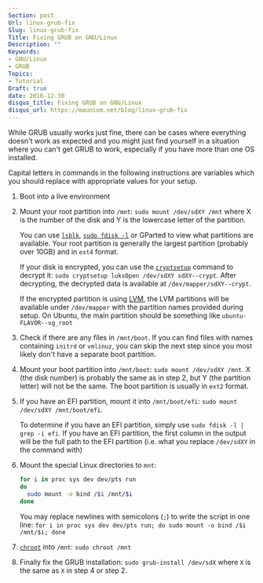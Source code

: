 ```yaml
---
Section: post
Url: linux-grub-fix
Slug: linux-grub-fix
Title: Fixing GRUB on GNU/Linux
Description: ""
Keywords:
- GNU/Linux
- GRUB
Topics:
- Tutorial
Draft: true
date: 2016-12-30
disqus_title: Fixing GRUB on GNU/Linux
disqus_url: https://maunium.net/blog/linux-grub-fix
---
```


While GRUB usually works just fine, there can be cases where everything doesn't
work as expected and you might just find yourself in a situation where you
can't get GRUB to work, especially if you have more than one OS installed.

Capital letters in commands in the following instructions are variables which
you should replace with appropriate values for your setup.

1. Boot into a live environment
2. Mount your root partition into `/mnt`: `sudo mount /dev/sdXY /mnt` where X
   is the number of the disk and Y is the lowercase letter of the partition.

   You can use [`lsblk`](https://linux.die.net/man/8/lsblk),
   [`sudo fdisk -l`](https://linux.die.net/man/8/fdisk) or GParted to view what
   partitions are available. Your root partition is generally the largest
   partition (probably over 10GB) and in `ext4` format.

   If your disk is encrypted, you can use the
   [`cryptsetup`](https://linux.die.net/man/8/cryptsetup)
   command to decrypt it: `sudo cryptsetup luksOpen /dev/sdXY sdXY--crypt`.
   After decrypting, the decrypted data is available at
   `/dev/mapper/sdXY--crypt`.

   If the encrypted partition is using [LVM](https://wiki.ubuntu.com/Lvm), the
   LVM partitions will be available under `/dev/mapper` with the partition names
   provided during setup. On Ubuntu, the main partition should be something like
   `ubuntu-FLAVOR--vg_root`
3. Check if there are any files in `/mnt/boot`. If you can find files with names
   containing `initrd` or `vmlinuz`, you can skip the next step since you most
   likely don't have a separate boot partition.
4. Mount your boot partition into `/mnt/boot`: `sudo mount /dev/sdXY /mnt`. X
   (the disk number) is probably the same as in step 2, but Y (the partition
   letter) will not be the same. The boot partition is usually in `ext2` format.
5. If you have an EFI partition, mount it into `/mnt/boot/efi`:
   `sudo mount /dev/sdXY /mnt/boot/efi`.

   To determine if you have an EFI partition, simply use
   `sudo fdisk -l | grep -i efi`.
   If you have an EFI partition, the first column in the output will be the full
   path to the EFI partition (i.e. what you replace `/dev/sdXY` in the command
   with)
6. Mount the special Linux directories to `mnt`:
   ```bash
   for i in proc sys dev dev/pts run
   do
     sudo mount -o bind /$i /mnt/$i
   done
   ```
   You may replace newlines with semicolons (`;`) to write the script in one
   line:
   `for i in proc sys dev dev/pts run; do sudo mount -o bind /$i /mnt/$i; done`
7. [`chroot`](https://linux.die.net/man/1/chroot) into `/mnt`:
   `sudo chroot /mnt`
8. Finally fix the GRUB installation: `sudo grub-install /dev/sdX` where `X` is
   the same as `X` in step 4 or step 2.
